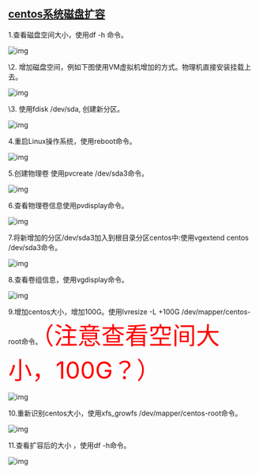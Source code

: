## [centos系统磁盘扩容](https://www.cnblogs.com/renshengruxi/p/11095167.html)

1.查看磁盘空间大小，使用df -h 命令。

![img](https://img2018.cnblogs.com/blog/1331300/201906/1331300-20190627092253855-244486684.png)

\2. 增加磁盘空间，例如下图使用VM虚拟机增加的方式。物理机直接安装挂载上去。

![img](https://img2018.cnblogs.com/blog/1331300/201906/1331300-20190627092314009-1244211518.png)

\3. 使用fdisk /dev/sda, 创建新分区。

![img](https://img2018.cnblogs.com/blog/1331300/201906/1331300-20190627092430331-1759856701.png)

4.重启Linux操作系统，使用reboot命令。

![img](https://img2018.cnblogs.com/blog/1331300/201906/1331300-20190627092510826-149051908.png)

5.创建物理卷 使用pvcreate /dev/sda3命令。

![img](https://img2018.cnblogs.com/blog/1331300/201906/1331300-20190627092533311-973776797.png)

6.查看物理卷信息使用pvdisplay命令。

![img](https://img2018.cnblogs.com/blog/1331300/201906/1331300-20190627092557883-146911139.png)

7.将新增加的分区/dev/sda3加入到根目录分区centos中:使用vgextend centos /dev/sda3命令。

![img](https://img2018.cnblogs.com/blog/1331300/201906/1331300-20190627092634145-1046696515.png)

8.查看卷组信息，使用vgdisplay命令。

![img](https://img2018.cnblogs.com/blog/1331300/201906/1331300-20190627092703494-2132133960.png)

9.增加centos大小，增加100G。使用lvresize -L +100G /dev/mapper/centos-root命令。<font size=16 color=FF0000>（注意查看空间大小，100G？）</font>

![img](https://img2018.cnblogs.com/blog/1331300/201906/1331300-20190627092739835-1961898306.png)

10.重新识别centos大小，使用xfs_growfs /dev/mapper/centos-root命令。

![img](https://img2018.cnblogs.com/blog/1331300/201906/1331300-20190627092803367-2049210301.png)

11.查看扩容后的大小 ，使用df -h命令。

![img](https://img2018.cnblogs.com/blog/1331300/201906/1331300-20190627092823792-549440142.png)